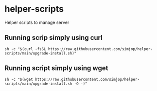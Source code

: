 # helper-scripts
Helper scripts to manage server

## Running scrip simply using curl
```
sh -c "$(curl -fsSL https://raw.githubusercontent.com/simjop/helper-scripts/main/upgrade-install.sh)"
```

## Running script simply using wget

```
sh -c "$(wget https://raw.githubusercontent.com/simjop/helper-scripts/main/upgrade-install.sh -O -)"
```